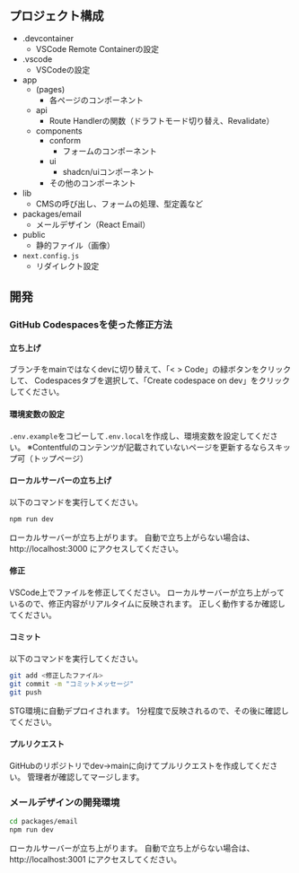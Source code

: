 ## プロジェクト構成
- .devcontainer
  - VSCode Remote Containerの設定
- .vscode
  - VSCodeの設定
- app
  - (pages)
    - 各ページのコンポーネント
  - api
    - Route Handlerの関数（ドラフトモード切り替え、Revalidate）
  - components
    - conform
      - フォームのコンポーネント
    - ui
      - shadcn/uiコンポーネント
    - その他のコンポーネント
- lib
  - CMSの呼び出し、フォームの処理、型定義など
- packages/email
  - メールデザイン（React Email）
- public
  - 静的ファイル（画像）
- `next.config.js`
  - リダイレクト設定

## 開発

### GitHub Codespacesを使った修正方法
#### 立ち上げ
ブランチをmainではなくdevに切り替えて、「< > Code」の緑ボタンをクリックして、
Codespacesタブを選択して、「Create codespace on dev」をクリックしてください。

#### 環境変数の設定
`.env.example`をコピーして`.env.local`を作成し、環境変数を設定してください。
※Contentfulのコンテンツが記載されていないページを更新するならスキップ可（トップページ）

#### ローカルサーバーの立ち上げ
以下のコマンドを実行してください。
```bash
npm run dev
```
ローカルサーバーが立ち上がります。
自動で立ち上がらない場合は、 http://localhost:3000 にアクセスしてください。

#### 修正
VSCode上でファイルを修正してください。
ローカルサーバーが立ち上がっているので、修正内容がリアルタイムに反映されます。
正しく動作するか確認してください。

#### コミット
以下のコマンドを実行してください。
```bash
git add <修正したファイル>
git commit -m "コミットメッセージ"
git push
```
STG環境に自動デプロイされます。
1分程度で反映されるので、その後に確認してください。

#### プルリクエスト
GitHubのリポジトリでdev->mainに向けてプルリクエストを作成してください。
管理者が確認してマージします。

### メールデザインの開発環境

```bash
cd packages/email
npm run dev
```

ローカルサーバーが立ち上がります。
自動で立ち上がらない場合は、 http://localhost:3001 にアクセスしてください。